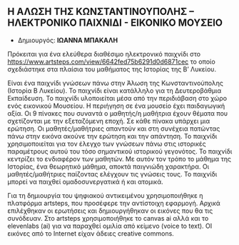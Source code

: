 ## Η ΑΛΩΣΗ ΤΗΣ ΚΩΝΣΤΑΝΤΙΝΟΥΠΟΛΗΣ – ΗΛΕΚΤΡΟΝΙΚΟ ΠΑΙΧΝΙΔΙ - ΕΙΚΟΝΙΚΟ ΜΟΥΣΕΙΟ

* Δημιουργός: **ΙΩΑΝΝΑ ΜΠΑΚΑΛΗ**

Πρόκειται για ένα ελεύθερα διαθέσιμο ηλεκτρονικό παιχνίδι στο https://www.artsteps.com/view/6642fed75b6291d0d6871cec το οποίο σχεδιάστηκε στα πλαίσια του μαθήματος της Ιστορίας της Β’ Λυκείου.

Είναι ένα παιχνίδι γνώσεων πάνω στην Άλωση της Κωνσταντινούπολης (Ιστορία Β Λυκείου). Το παιχνίδι είναι κατάλληλο για τη Δευτεροβάθμια Εκπαίδευση. Το παιχνίδι υλοποιείται μέσα από την περιδιάβαση στο χώρο ενός εικονικού Μουσείου. Η περιήγηση σε ένα μουσείο έχει παιδαγωγική αξία. Οι 9 πίνακες που συναντά ο μαθητής/η μαθήτρια έχουν θέματα που σχετίζονται με την εξεταζόμενη εποχή. Σε κάθε πίνακα υπάρχει μια ερώτηση. Οι μαθητές/μαθήτριες απαντούν και στη συνέχεια πατώντας πάνω στην εικόνα ακούνε την ερώτηση και την απάντηση. Το παιχνίδι χρησιμοποιείται για τον έλεγχο των γνώσεων πάνω στις ιστορικές παραμέτρους αυτού του τόσο σημαντικού ιστορικού γεγονότος. Το παιχνίδι κεντρίζει το ενδιαφέρον των μαθητών.  Με αυτόν τον τρόπο το μάθημα της Ιστορίας, ένα θεωρητικό μάθημα, αποκτά παιγνιώδη χαρακτήρα. Οι μαθητές/μαθήτριες παίζοντας ελέγχουν τις γνώσεις τους. Το παιχνίδι μπορεί να παιχθεί ομαδοσυνεργατικά ή και ατομικά.

Για τη δημιουργία του ψηφιακού αντικειμένου  χρησιμοποιήθηκε η πλατφόρμα artsteps,  που προσέφερε την αντίστοιχη εφαρμογή. Αρχικά επιλέχθηκαν οι ερωτήσεις και δημιουργήθηκαν  οι εικόνες που θα τις συνόδευαν. Στο artsteps χρησιμοποιήθηκε το canvas ai αλλά και το elevenlabs (ai) για να παραχθεί ομιλία από κείμενο (voice to text). ΟΙ εικόνες από το Internet είχαν άδειες creative commons.

